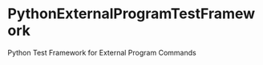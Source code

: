 PythonExternalProgramTestFramework
==================================

Python Test Framework for External Program Commands
